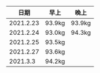 <!--
 * @Author: Liu Weilong
 * @Date: 2021-02-23 07:22:58
 * @LastEditors: Liu Weilong
 * @LastEditTime: 2021-03-03 07:02:23
 * @Description: 
-->
日期|早上|晚上
---|--|--
2021.2.23|93.9kg|93.9kg
2021.2.24|93.0kg|94.3kg
2021.2.25|93.5kg|
2021.2.27|93.6kg|
2021.3.3|94.2kg|